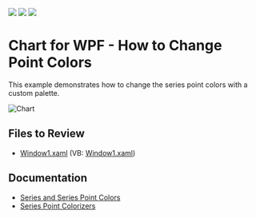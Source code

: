 <!-- default badges list -->
![](https://img.shields.io/endpoint?url=https://codecentral.devexpress.com/api/v1/VersionRange/128568812/22.2.2%2B)
[![](https://img.shields.io/badge/Open_in_DevExpress_Support_Center-FF7200?style=flat-square&logo=DevExpress&logoColor=white)](https://supportcenter.devexpress.com/ticket/details/E388)
[![](https://img.shields.io/badge/📖_How_to_use_DevExpress_Examples-e9f6fc?style=flat-square)](https://docs.devexpress.com/GeneralInformation/403183)
<!-- default badges end -->

# Chart for WPF -  How to Change Point Colors

This example demonstrates how to change the series point colors with a custom palette.

![Chart](./image/chart.png)

## Files to Review

* [Window1.xaml](./CS/Window1.xaml) (VB: [Window1.xaml](./VB/Window1.xaml))

## Documentation

* [Series and Series Point Colors](https://docs.devexpress.com/WPF/400440/controls-and-libraries/charts-suite/chart-control/series/series-and-series-point-colors)
* [Series Point Colorizers](https://docs.devexpress.com/WPF/114016/controls-and-libraries/charts-suite/chart-control/provide-data/series-point-colorizers)